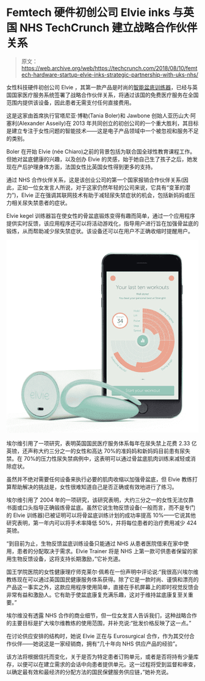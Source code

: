 # Femtech 硬件初创公司 Elvie inks 与英国 NHS TechCrunch 建立战略合作伙伴关系

> 原文：<https://web.archive.org/web/https://techcrunch.com/2018/08/10/femtech-hardware-startup-elvie-inks-strategic-partnership-with-uks-nhs/>

女性科技硬件初创公司 Elvie ，其第一款产品是时尚的[智能盆底训练器](https://web.archive.org/web/20230131160503/https://techcrunch.com/2014/11/06/chiaro-elvie/?_ga=2.254342280.1891179592.1533833482-1757155993.1533833482)，已经与英国国家医疗服务系统签署了战略合作伙伴关系，将通过该国的免费医疗服务在全国范围内提供该设备，因此患者无需支付任何直接费用。

这是这家由首席执行官塔尼亚·博勒(Tania Boler)和 Jawbone 创始人亚历山大·阿塞利(Alexander Asseily)在 2013 年共同创立的初创公司的一个重大胜利，其目标是建立专注于女性问题的智能技术——这是电子产品领域中一个被忽视和服务不足的类别。

Boler 在开始 Elvie (née Chiaro)之前的背景包括为联合国全球性教育课程工作。但她对盆底健康的兴趣，以及创办 Elvie 的灵感，始于她自己生了孩子之后，她发现在产后护理身体方面，法国女性比英国女性得到更多的支持。

通过 NHS 合作伙伴关系，这是该创业公司的第一个国家报销合作伙伴关系(因此，正如一位女发言人所说，对于这家仍然年轻的公司来说，它具有“变革的潜力”)，Elvie 正在强调其联网技术有助于减轻尿失禁症状的机会，包括新妈妈或压力相关尿失禁患者的症状。

Elvie kegel 训练器旨在使女性的骨盆底锻炼变得有趣而简单，通过一个应用程序提供实时反馈，该应用程序还可以将活动游戏化，指导用户进行旨在加强骨盆底的锻炼，从而帮助减少尿失禁症状。该设备还可以在用户不正确收缩时提醒用户。

![](img/731154fd75941384448d02487951f337.png)

埃尔维引用了一项研究，表明英国国民医疗服务体系每年在尿失禁上花费 2.33 亿英镑，还声称大约三分之一的女性和高达 70%的准妈妈和新妈妈目前患有尿失禁。在 70%的压力性尿失禁病例中，这表明可以通过骨盆底肌肉训练来减轻或消除症状。

虽然并不绝对需要任何设备来执行必要的肌肉收缩以加强骨盆底，但 Elvie 教练打算帮助解决的挑战是，女性很难知道自己是否正确或有效地进行了练习。

埃尔维引用了 2004 年的一项研究，该研究表明，大约三分之一的女性无法仅靠书面或口头指导正确锻炼骨盆底。虽然它说生物反馈设备(一般而言，而不是专门的 Elvie 训练器)已被证明可以将骨盆底训练计划的成功率提高 10%——它说其他研究表明，第一年内可以将手术率降低 50%，并将每位患者的治疗费用减少 424 英镑。

“到目前为止，生物反馈盆底训练设备只能通过 NHS 从患者医院借来在家中使用，患者的分配取决于需求。Elvie Trainer 将是 NHS 上第一款可供患者保留的家用生物反馈设备，这将支持长期激励，”它补充道。

国王学院医院的女性健康理疗师克莱尔·佩希在一份声明中评论说:“我很高兴埃尔维教练现在可以通过英国国民健康服务体系获得。除了它是一款时尚、谨慎和漂亮的产品这一事实之外，这款应用程序使用简单，直接在手机屏幕上的即时视觉反馈会非常有益和激励人。它有助于使盆底康复充满乐趣，这对于维持盆底康复至关重要。”

埃尔维没有透露 NHS 合作的商业细节，但一位女发言人告诉我们，这种战略合作的主要目标是扩大埃尔维教练的使用范围，并补充说:“批发价格反映了这一点。”

在讨论供应安排的结构时，她说 Elvie 正在与 Eurosurgical 合作，作为其交付合作伙伴——她说这是一家经销商，拥有“几十年向 NHS 供应产品的经验”。

该方法将根据信托而变化，关于是否为特定患者订购单元，或者是否将持有少量库存，以便可以在建立需求的会话中向患者提供单元。这一过程将受到监督和审查，以确定最有效和最经济的分配方法的国民保健服务供应链，”她补充说。